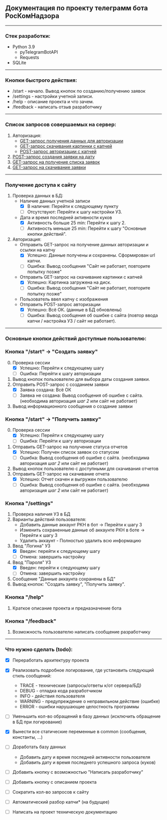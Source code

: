 ## Документация по проекту телеграмм бота РосКомНадзора 

---

### Стек разработки:
* Python 3.9
  * pyTelegramBotAPI
  * Requests
* SQLite

---

### Кнопки быстрого действия:
* /start - начало. Вывод кнопок по созданию/получению заявок
* /settings - настройки учетной записи.
* /help - описание проекта и что зачем.
* /feedback - написать отзыв разработчику

---

### Список запросов совершаемых на сервер:
1) Авторизация:
    * [GET-запрос получения данных для авторизации](https://portal.rfc-revizor.ru/login/)
    * [GET-запрос скачивания картинки с капчей](https://portal.rfc-revizor.ru/captcha/{secretcodeId})
    * [POST-запрос авторизации с капчей](https://portal.rfc-revizor.ru/login/)
2) [POST-запрос создания заявки на дату](https://portal.rfc-revizor.ru/cabinet/myclaims-reports/create)
3) [GET-запрос на получение списка заявок](https://portal.rfc-revizor.ru/cabinet/myclaims-reports/)
4) [GET-запрос на скачивание заявки](https://portal.rfc-revizor.ru/cabinet/claims-reports/download/{archive_id}.zip)

---

### Получение доступа к сайту
1) Проверка данных в БД:
   - Наличие данных учетной записи
     - [x] В наличие: Перейти к следующему пункту
     - [ ] Отсутствуют: Перейти к шагу настройки УЗ.
   - Дата и время последней активности куков
     - [x] Активность больше 25 min: Перейти к шагу 2.
     - [ ] Активность меньше 25 min: Перейти к шагу "Основные кнопки действий".
2) Авторизация:
   - Отправить GET-запрос на получение данных авторизации и ссылки на капчу
     - [x] Успешно: Данные получены и сохранены. Сформирован url капчи.
     - [ ] Ошибка: Вывод сообщения "Сайт не работает, повторите попытку позже"
   - Отправить GET-запрос на скачивание картинки с капчей
     - [x] Успешно: Картинка загружена на диск.
     - [ ] Ошибка: Вывод сообщения "Сайт не работает, повторите попытку позже"
   - Пользователь ввел капчу с изображения
   - Отправить POST-запрос авторизации
     - [x] Успешно: Всё ОК. (данные в БД обновлены)
     - [ ] Ошибка: Вывод сообщения об ошибке с сайта (повтор ввода капчи / настройка УЗ / сайт не работает).

---

### Основные кнопки действий доступные пользователю:

### Кнопка "/start" -> "Создать заявку"
  0) Проверка сессии
     - [x] Успешно: Перейти к следующему шагу
     - [ ] Ошибка: Перейти к шагу авторизации
  1) Вывод кнопок пользователю для выбора даты создания заявки.
  2) Отправить POST-запрос с созданием заявки
     - [x] Заявка создана: Всё ОК
     - [ ] Заявка не создана: Вывод сообщения об ошибке с сайта. (необходима авторизация *шаг 2* или сайт не работает)
  4) Вывод информационного сообщения о создание заявки

### Кнопка "/start" -> "Получить заявку"
  0) Проверка сессии
     - [x] Успешно: Перейти к следующему шагу
     - [ ] Ошибка: Перейти к шагу авторизации
  1) Отправить GET-запрос на получение статуса отчетов
     - [x] Успешно: Получен список заявок со статусом
     - [ ] Ошибка: Вывод сообщения об ошибке с сайта. (необходима авторизация *шаг 2* или сайт не работает)
  2) Вывод кнопок пользователю с доступными для скачивания отчетов
  3) Отправить GET-запрос на скачивание отчета
     - [x] Успешно: Отчет скачен и выгружен пользователю
     - [ ] Ошибка: Вывод сообщения об ошибке с сайта. (необходима авторизация *шаг 2* или сайт не работает)

### Кнопка "/settings"
  1) Проверка наличия УЗ в БД
  2) Варианты действий пользователя:
     - Добавить данные аккаунт РКН в бот -> Перейти к шагу 3
     - Изменить сохраненные данные об аккаунте РКН в боте -> Перейти к шагу 3
     - Удалить аккаунт - Полностью удалить всю информацию
  3) Ввод "Логина" УЗ
     - [x] Введен: перейти к следующему шагу
     - [ ] Отмена: завершить настройку
  4) Ввод "Пароля" УЗ
     - [x] Введен: перейти к следующему шагу
     - [ ] Отмена: завершить настройку
  5) Сообщение "Данные аккаунта сохранены в БД"
  6) Вывод кнопок: "Создать заявку", "Получить заявку".

### Кнопка "/help"
  1) Краткое описание проекта и предназначение бота

### Кнопка "/feedback"
  1) Возможность пользователю написать сообщение разработчику

---

### Что нужно сделать (todo):

- [x] Переработать архитектуру проекта
- [x] Реализовать подробное логирование, где установить следующий стиль сообщений:
  - TRACE - технические (запросы/ответы к/от сервера/БД)
  - DEBUG - отладка кода разработчиком
  - INFO - действия пользователя
  - WARNING - предупреждение о неправильном действие (ошибке)
  - ERROR - ошибки нарушающие целостность программы
- [ ] Уменьшить кол-во обращений в базу данных (исключить обращение в БД при логирование)
- [x] Вынести все статические переменные в common (сообщения, константы, ...)
- [ ] Доработать базу данных
  - Добавить дату и время последней активности пользователя
  - Добавить дату и время последнего успешного запроса (куков)
- [ ] Добавить кнопку с возможностью "Написать разработчику"
- [ ] Добавить кнопку с описанием проекта
- [ ] Сократить кол-во запросов к сайту
- [ ] Автоматический разбор капчи* (на будущее)
- [ ] Написать на проект техническую документацию


